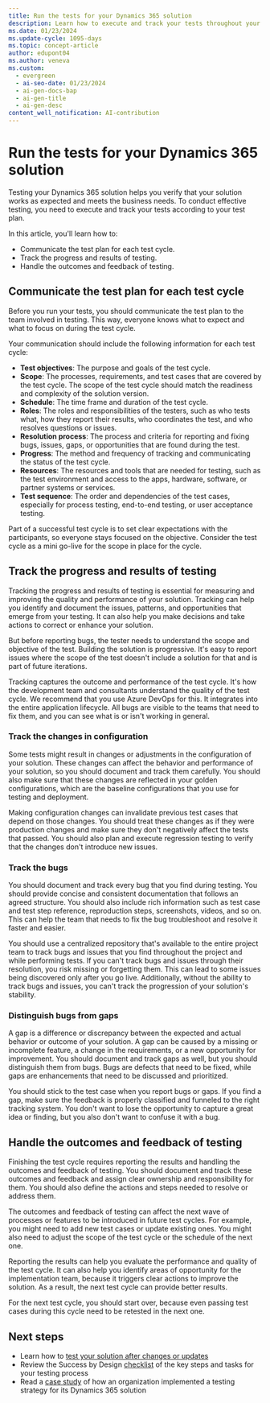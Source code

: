 ```yaml
---
title: Run the tests for your Dynamics 365 solution
description: Learn how to execute and track your tests throughout your Dynamics 365 implementation project, including an outline on communicating test plans for test cycles.
ms.date: 01/23/2024
ms.update-cycle: 1095-days
ms.topic: concept-article
author: edupont04
ms.author: veneva
ms.custom:
  - evergreen
  - ai-seo-date: 01/23/2024
  - ai-gen-docs-bap
  - ai-gen-title
  - ai-gen-desc
content_well_notification: AI-contribution
---
```


# Run the tests for your Dynamics 365 solution

Testing your Dynamics 365 solution helps you verify that your solution works as expected and meets the business needs. To conduct effective testing, you need to execute and track your tests according to your test plan.

In this article, you'll learn how to:

- Communicate the test plan for each test cycle.
- Track the progress and results of testing.
- Handle the outcomes and feedback of testing.

## Communicate the test plan for each test cycle

Before you run your tests, you should communicate the test plan to the team involved in testing. This way, everyone knows what to expect and what to focus on during the test cycle.

Your communication should include the following information for each test cycle:

- **Test objectives**: The purpose and goals of the test cycle.
- **Scope**: The processes, requirements, and test cases that are covered by the test cycle. The scope of the test cycle should match the readiness and complexity of the solution version.
- **Schedule**: The time frame and duration of the test cycle.
- **Roles**: The roles and responsibilities of the testers, such as who tests what, how they report their results, who coordinates the test, and who resolves questions or issues.
- **Resolution process**: The process and criteria for reporting and fixing bugs, issues, gaps, or opportunities that are found during the test.
- **Progress**: The method and frequency of tracking and communicating the status of the test cycle.
- **Resources**: The resources and tools that are needed for testing, such as the test environment and access to the apps, hardware, software, or partner systems or services.
- **Test sequence**: The order and dependencies of the test cases, especially for process testing, end-to-end testing, or user acceptance testing.

Part of a successful test cycle is to set clear expectations with the participants, so everyone stays focused on the objective. Consider the test cycle as a mini go-live for the scope in place for the cycle.

## Track the progress and results of testing

Tracking the progress and results of testing is essential for measuring and improving the quality and performance of your solution. Tracking can help you identify and document the issues, patterns, and opportunities that emerge from your testing. It can also help you make decisions and take actions to correct or enhance your solution.

But before reporting bugs, the tester needs to understand the scope and objective of the test. Building the solution is progressive. It's easy to report issues where the scope of the test doesn't include a solution for that and is part of future iterations.

Tracking captures the outcome and performance of the test cycle. It's how the development team and consultants understand the quality of the test cycle. We recommend that you use Azure DevOps for this. It integrates into the entire application lifecycle. All bugs are visible to the teams that need to fix them, and you can see what is or isn't working in general.

### Track the changes in configuration

Some tests might result in changes or adjustments in the configuration of your solution. These changes can affect the behavior and performance of your solution, so you should document and track them carefully. You should also make sure that these changes are reflected in your golden configurations, which are the baseline configurations that you use for testing and deployment.

Making configuration changes can invalidate previous test cases that depend on those changes. You should treat these changes as if they were production changes and make sure they don't negatively affect the tests that passed. You should also plan and execute regression testing to verify that the changes don't introduce new issues.

### Track the bugs

You should document and track every bug that you find during testing. You should provide concise and consistent documentation that follows an agreed structure. You should also include rich information such as test case and test step reference, reproduction steps, screenshots, videos, and so on. This can help the team that needs to fix the bug troubleshoot and resolve it faster and easier.

You should use a centralized repository that's available to the entire project team to track bugs and issues that you find throughout the project and while performing tests. If you can't track bugs and issues through their resolution, you risk missing or forgetting them. This can lead to some issues being discovered only after you go live. Additionally, without the ability to track bugs and issues, you can't track the progression of your solution's stability.

### Distinguish bugs from gaps

A gap is a difference or discrepancy between the expected and actual behavior or outcome of your solution. A gap can be caused by a missing or incomplete feature, a change in the requirements, or a new opportunity for improvement. You should document and track gaps as well, but you should distinguish them from bugs. Bugs are defects that need to be fixed, while gaps are enhancements that need to be discussed and prioritized.

You should stick to the test case when you report bugs or gaps. If you find a gap, make sure the feedback is properly classified and funneled to the right tracking system. You don't want to lose the opportunity to capture a great idea or finding, but you also don't want to confuse it with a bug.

## Handle the outcomes and feedback of testing

Finishing the test cycle requires reporting the results and handling the outcomes and feedback of testing. You should document and track these outcomes and feedback and assign clear ownership and responsibility for them. You should also define the actions and steps needed to resolve or address them.

The outcomes and feedback of testing can affect the next wave of processes or features to be introduced in future test cycles. For example, you might need to add new test cases or update existing ones. You might also need to adjust the scope of the test cycle or the schedule of the next one.

Reporting the results can help you evaluate the performance and quality of the test cycle. It can also help you identify areas of opportunity for the implementation team, because it triggers clear actions to improve the solution. As a result, the next test cycle can provide better results.

For the next test cycle, you should start over, because even passing test cases during this cycle need to be retested in the next one.

## Next steps

- Learn how to [test your solution after changes or updates](testing-regression-tooling.md)
- Review the Success by Design [checklist](testing-strategy-checklist.md) of the key steps and tasks for your testing process
- Read a [case study](testing-strategy-case-study.md) of how an organization implemented a testing strategy for its Dynamics 365 solution
